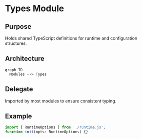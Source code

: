# Types Module

## Purpose
Holds shared TypeScript definitions for runtime and configuration structures.

## Architecture
```mermaid
graph TD
  Modules --> Types
```

## Delegate
Imported by most modules to ensure consistent typing.

## Example
```ts
import { RuntimeOptions } from './runtime.js';
function init(opts: RuntimeOptions) {}
```
